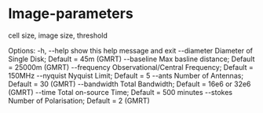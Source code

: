 # Image-parameters
cell size, image size, threshold



Options:
  -h, --help        show this help message and exit
  --diameter        Diameter of Single Disk; Default = 45m (GMRT)
  --baseline        Max basline distance; Default = 25000m (GMRT)
  --frequency       Observational/Central Frequency; Default = 150MHz
  --nyquist         Nyquist Limit; Default = 5
  --ants            Number of Antennas; Default = 30 (GMRT)
  --bandwidth       Total Bandwidth; Default = 16e6 or 32e6 (GMRT)
  --time            Total on-source Time; Default = 500 minutes
  --stokes          Number of Polarisation; Default = 2 (GMRT)
